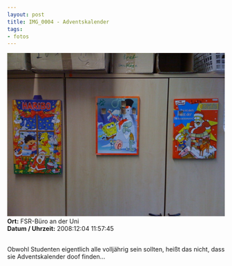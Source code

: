 ```yaml
--- 
layout: post
title: IMG_0004 - Adventskalender
tags: 
- fotos
---
```

<img src="/uploads/images/2010_02/IMG_0004.jpg" alt="IMG_0004 - Adventskalender" class="aligncenter" /><br />
<strong>Ort:</strong> FSR-Büro an der Uni<br />
<strong>Datum / Uhrzeit:</strong> 2008:12:04 11:57:45<br />
<br />
<p>Obwohl Studenten eigentlich alle volljährig sein sollten, heißt das nicht, dass sie Adventskalender doof finden&#8230;</p>
